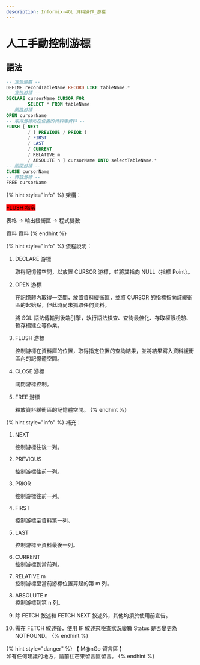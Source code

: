 ```yaml
---
description: Informix-4GL 資料操作_游標
---
```


# 人工手動控制游標

## 語法

```sql
-- 宣告變數 --
DEFINE recordTableName RECORD LIKE tableName.*
-- 宣告游標 --
DECLARE cursorName CURSOR FOR
        SELECT * FROM tableName
-- 開啟游標 --
OPEN cursorName
-- 取得游標所在位置的資料庫資料 --
FLUSH [ NEXT
        / ( PREVIOUS / PRIOR )
        / FIRST
        / LAST
        / CURRENT
        / RELATIVE m
        / ABSOLUTE n ] cursorName INTO selectTableName.*
-- 關閉游標 --
CLOSE cursorName
-- 釋放游標 --
FREE cursorName
```

{% hint style="info" %}
架構：

&#x20;                       <mark style="background-color:red;">FLUSH 指令</mark>

表格        ->        輸出緩衝區        ->        程式變數

&#x20;           資料                           資料
{% endhint %}

{% hint style="info" %}
流程說明：

1.  DECLARE 游標

    取得記憶體空間，以放置 CURSOR 游標，並將其指向 NULL〈指標 Point〉。
2.  OPEN 游標

    在記憶體內取得一空間，放置資料緩衝區，並將 CURSOR 的指標指向該緩衝區的起始點，但此時尚未抓取任何資料。

    將 SQL 語法傳輸到後端引擎，執行語法檢查、查詢最佳化、存取權限檢驗、暫存檔建立等作業。
3.  FLUSH 游標

    控制游標在資料庫的位置，取得指定位置的查詢結果，並將結果寫入資料緩衝區內的記憶體空間。
4.  CLOSE 游標

    關閉游標控制。
5.  FREE 游標

    釋放資料緩衝區的記憶體空間。
{% endhint %}

{% hint style="info" %}
補充：

1.  NEXT

    控制游標往後一列。
2.  PREVIOUS

    控制游標往前一列。
3.  PRIOR

    控制游標往前一列。
4.  FIRST

    控制游標至資料第一列。
5.  LAST

    控制游標至資料最後一列。
6. CURRENT\
   控制游標到當前列。
7. RELATIVE m\
   控制游標至當前游標位置算起的第 m 列。
8. ABSOLUTE n\
   控制游標到第 n 列。
9. 除 FETCH 敘述和 FETCH NEXT 敘述外，其他均須於使用前宣告。
10. 需在 FETCH 敘述後，使用 IF 敘述來檢查狀況變數 Status 是否變更為 NOTFOUND。
{% endhint %}

{% hint style="danger" %}
【 M@nGo 留言區 】\
如有任何建議的地方，請前往芒果留言區留言。
{% endhint %}
